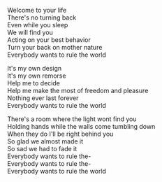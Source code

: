 Welcome to your life<br/>There's no turning back<br/>Even while you sleep<br/>We will find you<br/>Acting on your best behavior<br/>Turn your back on mother nature<br/>Everybody wants to rule the world

It's my own design<br/>It's my own remorse<br/>Help me to decide<br/>Help me make the most of freedom and pleasure<br/>Nothing ever last forever<br/>Everybody wants to rule the world

There's a room where the light wont find you<br/>Holding hands while the walls come tumbling down<br/>When they do I'll be right behind you<br/>So glad we almost made it<br/>So sad we had to fade it<br/>Everybody wants to rule the-<br/>Everybody wants to rule the-<br/>Everybody wants to rule the world
